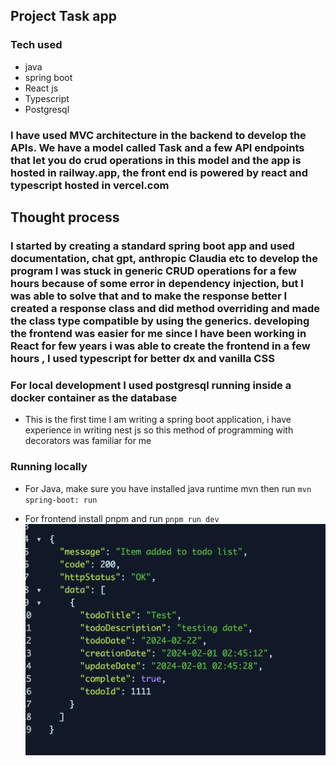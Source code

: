 ## Project Task app

### Tech used

<ul>
  <li>java</li>
  <li>spring boot</li>
  <li>React js</li>
  <li>Typescript</>
  <li>Postgresql</li>
</ul>


### I have used MVC architecture in the backend to develop the APIs. We have a model called Task and a few API endpoints that let you do crud operations in this model and the app is hosted in railway.app, the front end is powered by react and typescript hosted in vercel.com

## Thought process

### I started by creating a standard spring boot app and used documentation, chat gpt, anthropic Claudia etc to develop the program I was stuck in  generic CRUD operations for a few hours because of some error in dependency injection, but I was able to solve that and to make the response better I created a response class and did method overriding and made the class type compatible by using the generics. developing the frontend was easier for me since I have been working in React for few years i was able to create the frontend in a few hours , I used typescript for better dx and vanilla CSS

### For local development I used postgresql running inside a docker container as the database

* This is the first time I am writing a spring boot application, i have experience in writing nest js so this method of programming with decorators was familiar for me






### Running locally

* For Java, make sure you have installed java runtime mvn  then run <code>mvn spring-boot: run</code>


* For frontend install pnpm and run <code>pnpm run dev</code>
![data response](image.png)